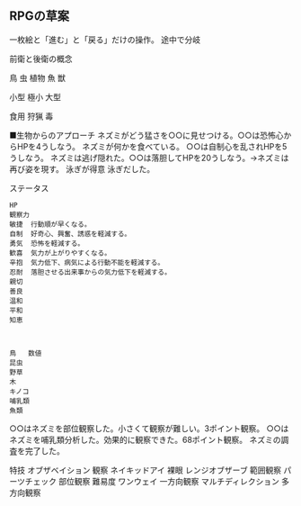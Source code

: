 
## RPGの草案


一枚絵と「進む」と「戻る」だけの操作。
途中で分岐

前衛と後衛の概念

鳥
虫
植物
魚
獣


小型
極小
大型

食用
狩猟
毒


■生物からのアプローチ
ネズミがどう猛さを○○に見せつける。○○は恐怖心からHPを4うしなう。
ネズミが何かを食べている。	○○は自制心を乱されHPを5うしなう。
ネズミは逃げ隠れた。○○は落胆してHPを20うしなう。→ネズミは再び姿を現す。
泳ぎが得意	泳ぎだした。


ステータス
	
	HP
	観察力
	敏捷	行動順が早くなる。
	自制	好奇心、興奮、誘惑を軽減する。
	勇気	恐怖を軽減する。
	歓喜	気力が上がりやすくなる。
	辛抱	気力低下、病気による行動不能を軽減する。
	忍耐	落胆させる出来事からの気力低下を軽減する。
	親切
	善良
	温和
	平和
	知恵
	
	
	
	鳥	数値
	昆虫
	野草
	木
	キノコ
	哺乳類
	魚類
	


○○はネズミを部位観察した。小さくて観察が難しい。3ポイント観察。
○○はネズミを哺乳類分析した。効果的に観察できた。68ポイント観察。
ネズミの調査を完了した。


特技
オブザベイション	観察
ネイキッドアイ	裸眼
レンジオブザーブ	範囲観察
パーツチェック	部位観察
	難易度
ワンウェイ	一方向観察
マルチディレクション	多方向観察


